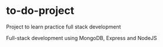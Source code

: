 # to-do-project
Project to learn practice full stack development 

Full-stack development using MongoDB, Express and NodeJS



